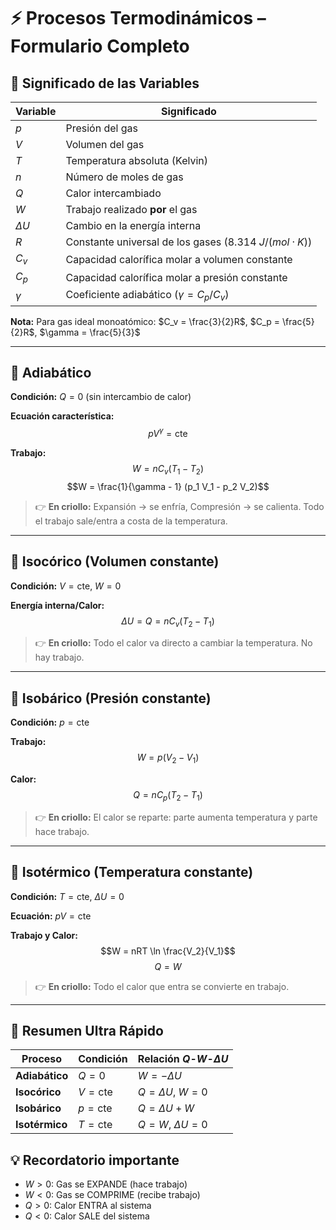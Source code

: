 # ⚡ Procesos Termodinámicos – Formulario Completo

## 📌 Significado de las Variables

| Variable | Significado |
|----------|-------------|
| $p$ | Presión del gas |
| $V$ | Volumen del gas |
| $T$ | Temperatura absoluta (Kelvin) |
| $n$ | Número de moles de gas |
| $Q$ | Calor intercambiado |
| $W$ | Trabajo realizado **por** el gas |
| $\Delta U$ | Cambio en la energía interna |
| $R$ | Constante universal de los gases ($8.314\ J/(mol·K)$) |
| $C_v$ | Capacidad calorífica molar a volumen constante |
| $C_p$ | Capacidad calorífica molar a presión constante |
| $\gamma$ | Coeficiente adiabático ($\gamma = C_p/C_v$) |

**Nota:** Para gas ideal monoatómico: $C_v = \frac{3}{2}R$, $C_p = \frac{5}{2}R$, $\gamma = \frac{5}{3}$

---

## 🔹 Adiabático
**Condición:** $Q = 0$ (sin intercambio de calor)

**Ecuación característica:**
$$p V^{\gamma} = \text{cte}$$

**Trabajo:**
$$W = n C_v (T_1 - T_2)$$
$$W = \frac{1}{\gamma - 1} (p_1 V_1 - p_2 V_2)$$

>👉 **En criollo:** Expansión → se enfría, Compresión → se calienta. Todo el trabajo sale/entra a costa de la temperatura.

---

## 🔹 Isocórico (Volumen constante)
**Condición:** $V = \text{cte}$, $W = 0$

**Energía interna/Calor:**
$$\Delta U = Q = n C_v (T_2 - T_1)$$

>👉 **En criollo:** Todo el calor va directo a cambiar la temperatura. No hay trabajo.

---

## 🔹 Isobárico (Presión constante)
**Condición:** $p = \text{cte}$

**Trabajo:**
$$W = p (V_2 - V_1)$$

**Calor:**
$$Q = n C_p (T_2 - T_1)$$

>👉 **En criollo:** El calor se reparte: parte aumenta temperatura y parte hace trabajo.

---

## 🔹 Isotérmico (Temperatura constante)
**Condición:** $T = \text{cte}$, $\Delta U = 0$

**Ecuación:** $pV = \text{cte}$

**Trabajo y Calor:**
$$W = nRT \ln \frac{V_2}{V_1}$$
$$Q = W$$

>👉 **En criollo:** Todo el calor que entra se convierte en trabajo.

---

## 📌 Resumen Ultra Rápido

| Proceso | Condición | Relación $Q$-$W$-$\Delta U$ |
|---------|-----------|-----------------------------------|
| **Adiabático** | $Q=0$ | $W = -\Delta U$ |
| **Isocórico** | $V=\text{cte}$ | $Q = \Delta U$, $W=0$ |
| **Isobárico** | $p=\text{cte}$ | $Q = \Delta U + W$ |
| **Isotérmico** | $T=\text{cte}$ | $Q = W$, $\Delta U=0$ |

## 💡 Recordatorio importante
- $W > 0$: Gas se EXPANDE (hace trabajo)
- $W < 0$: Gas se COMPRIME (recibe trabajo)
- $Q > 0$: Calor ENTRA al sistema
- $Q < 0$: Calor SALE del sistema